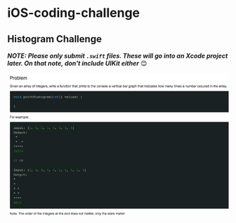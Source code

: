 # iOS-coding-challenge

## Histogram Challenge
***NOTE: Please only submit `.swift` files. These will go into an Xcode project later. On that note, don't include UIKit either*** 😊

![Histogram Problem statement](https://github.com/luketomlinson/iOS-coding-challenge/blob/master/img/histogram.png "Problem statement histogram")
